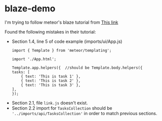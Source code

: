 # blaze-demo

I'm trying to follow meteor's blaze tutorial from [This link](https://blaze-tutorial.meteor.com/simple-todos/)

Found the following mistakes in their tutorial:
*   Section 1.4, line 5 of code example (imports/ui/App.js)
    ```
    import { Template } from 'meteor/templating';
    
    import './App.html';
    
    Template.app.helpers({  //should be Template.body.helpers({
    tasks: [
        { text: 'This is task 1' },
        { text: 'This is task 2' },
        { text: 'This is task 3' },
    ],
    });
    ```
*   Section 2.1, file ```link.js``` doesn't exist.
*   Section 2.2 import for ```TasksCollection``` should be ```'../imports/api/TasksCollection'``` in order to match previous sections.
